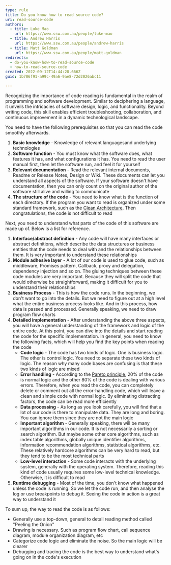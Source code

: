 ```yaml
---
type: rule
title: Do you know how to read source code?
uri: read-source-code
authors:
  - title: Luke Mao
    url: https://www.ssw.com.au/people/luke-mao
  - title: Andrew Harris
    url: https://www.ssw.com.au/people/andrew-harris
  - title: Matt Goldman
    url: https://www.ssw.com.au/people/matt-goldman
redirects:
  - do-you-know-how-to-read-source-code
  - how-to-read-source-code
created: 2022-09-12T14:44:28.666Z
guid: 1b706f91-a99c-49a6-9ae8-72d2026abc11

---
```


Recognizing the importance of code reading is fundamental in the realm of programming and software development. Similar to deciphering a language, it unveils the intricacies of software design, logic, and functionality. Beyond writing code, this skill enables efficient troubleshooting, collaboration, and continuous improvement in a dynamic technological landscape.

You need to have the following prerequisites so that you can read the code smoothly afterwards.

1. **Basic knowledge** - Knowledge of relevant languages ​​and underlying technologies
2. **Software function** - You must know what the software does, what features it has, and what configurations it has. You need to read the user manual first, then let the software run, and feel it for yourself
3. **Relevant documentation** - Read the relevant internal documents, Readme or Release Notes, Design or Wiki. These documents can let you understand all aspects of the software. If your software doesn't have documentation, then you can only count on the original author of the software still alive and willing to communicate
4. **The structure of the code** - You need to know what is the function of each directory. If the program you want to read is organized under some standard framework, such as the [Clean Architecture](https://github.com/jasontaylordev/CleanArchitecture). Then congratulations, the code is not difficult to read

Next, you need to understand what parts of the code of this software are made up of. Below is a list for reference.

1. **Interface/abstract definition** - Any code will have many interfaces or abstract definitions, which describe the data structures or business entities that the code needs to deal with and the relationships between them. It is very important to understand these relationships
2. **Module adhesive layer** - A lot of our code is used to glue code, such as middleware, Promises pattern, Callback, proxy and delegation, dependency injection and so on. The gluing techniques between these code modules are very important. Because they will split the code that would otherwise be straightforward, making it difficult for you to understand their relationships
3. **Business Process** - This is how the code runs. In the beginning, we don't want to go into the details. But we need to figure out at a high level what the entire business process looks like. And in this process, how data is passed and processed. Generally speaking, we need to draw program flow charts
4. **Detailed implementation** - After understanding the above three aspects, you will have a general understanding of the framework and logic of the entire code. At this point, you can dive into the details and start reading the code for the specific implementation. In general, you need to know the following facts, which will help you find the key points when reading the code
    - **Code logic** - The code has two kinds of logic. One is business logic. The other is control logic. You need to separate these two kinds of logic. The reason why many code bases are confusing is that these two kinds of logic are mixed
    - **Error handling** - According to the [Pareto principle](https://en.wikipedia.org/wiki/Pareto_principle), 20% of the code is normal logic and the other 80% of the code is dealing with various errors. Therefore, when you read the code, you can completely delete or comment out all the error-handling code, which will leave a clean and simple code with normal logic. By eliminating distracting factors, the code can be read more efficiently
    - **Data processing** - As long as you look carefully, you will find that a lot of our code is there to manipulate data. They are long and boring. You can ignore them since they are not the main logic
    - **Important algorithm** - Generally speaking, there will be many important algorithms in our code. It is not necessarily a sorting or search algorithm. But maybe some other core algorithms, such as index table algorithms, globally unique identifier algorithms, information recommendation algorithms, statistical algorithms, etc. These relatively hardcore algorithms can be very hard to read, but they tend to be the most technical parts
    - **Low-level interaction** - Some code interacts with the underlying system, generally with the operating system. Therefore, reading this kind of code usually requires some low-level technical knowledge. Otherwise, it is difficult to read
5. **Runtime debugging** - Most of the time, you don't know what happened unless the code is running. So we let the code run, and then analyse the log or use breakpoints to debug it. Seeing the code in action is a great way to understand it

To sum up, the way to read the code is as follows:

-   Generally use a top-down, general to detail reading method called "Peeling the Onion"
-   Drawing is necessary. Such as program flow chart, call sequence diagram, module organization diagram, etc
-   Categorize code logic and eliminate the noise. So the main logic will be clearer
-   Debugging and tracing the code is the best way to understand what's going on in the code's execution

